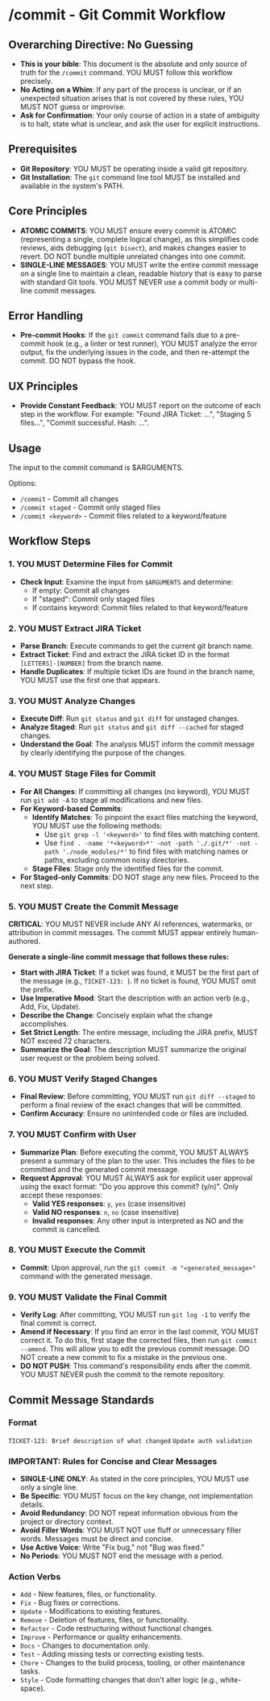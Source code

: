 # /commit - Git Commit Workflow

## Overarching Directive: No Guessing

- **This is your bible**: This document is the absolute and only source of truth for the `/commit` command. YOU MUST follow this workflow precisely.
- **No Acting on a Whim**: If any part of the process is unclear, or if an unexpected situation arises that is not covered by these rules, YOU MUST NOT guess or improvise.
- **Ask for Confirmation**: Your only course of action in a state of ambiguity is to halt, state what is unclear, and ask the user for explicit instructions.

## Prerequisites

- **Git Repository**: YOU MUST be operating inside a valid git repository.
- **Git Installation**: The `git` command line tool MUST be installed and available in the system's PATH.

## Core Principles

- **ATOMIC COMMITS**: YOU MUST ensure every commit is ATOMIC (representing a single, complete logical change), as this simplifies code reviews, aids debugging (`git bisect`), and makes changes easier to revert. DO NOT bundle multiple unrelated changes into one commit.
- **SINGLE-LINE MESSAGES**: YOU MUST write the entire commit message on a single line to maintain a clean, readable history that is easy to parse with standard Git tools. YOU MUST NEVER use a commit body or multi-line commit messages.

## Error Handling

- **Pre-commit Hooks**: If the `git commit` command fails due to a pre-commit hook (e.g., a linter or test runner), YOU MUST analyze the error output, fix the underlying issues in the code, and then re-attempt the commit. DO NOT bypass the hook.

## UX Principles

- **Provide Constant Feedback**: YOU MUST report on the outcome of each step in the workflow. For example: "Found JIRA Ticket: ...", "Staging 5 files...", "Commit successful. Hash: ...".

## Usage

The input to the commit command is $ARGUMENTS.

Options:

- `/commit` - Commit all changes
- `/commit staged` - Commit only staged files
- `/commit <keyword>` - Commit files related to a keyword/feature

## Workflow Steps

### 1. YOU MUST Determine Files for Commit

- **Check Input**: Examine the input from `$ARGUMENTS` and determine:
  - If empty: Commit all changes
  - If "staged": Commit only staged files
  - If contains keyword: Commit files related to that keyword/feature

### 2. YOU MUST Extract JIRA Ticket

- **Parse Branch**: Execute commands to get the current git branch name.
- **Extract Ticket**: Find and extract the JIRA ticket ID in the format `[LETTERS]-[NUMBER]` from the branch name.
- **Handle Duplicates**: If multiple ticket IDs are found in the branch name, YOU MUST use the first one that appears.

### 3. YOU MUST Analyze Changes

- **Execute Diff**: Run `git status` and `git diff` for unstaged changes.
- **Analyze Staged**: Run `git status` and `git diff --cached` for staged changes.
- **Understand the Goal**: The analysis MUST inform the commit message by clearly identifying the purpose of the changes.

### 4. YOU MUST Stage Files for Commit

- **For All Changes**: If committing all changes (no keyword), YOU MUST run `git add -A` to stage all modifications and new files.
- **For Keyword-based Commits**:
  - **Identify Matches**: To pinpoint the exact files matching the keyword, YOU MUST use the following methods:
    - Use `git grep -l '<keyword>'` to find files with matching content.
    - Use `find . -name '*<keyword>*' -not -path './.git/*' -not -path './node_modules/*'` to find files with matching names or paths, excluding common noisy directories.
  - **Stage Files**: Stage only the identified files for the commit.
- **For Staged-only Commits**: DO NOT stage any new files. Proceed to the next step.

### 5. YOU MUST Create the Commit Message

**CRITICAL**: YOU MUST NEVER include ANY AI references, watermarks, or attribution in commit messages. The commit MUST appear entirely human-authored.

**Generate a single-line commit message that follows these rules:**

- **Start with JIRA Ticket**: If a ticket was found, it MUST be the first part of the message (e.g., `TICKET-123: `). If no ticket is found, YOU MUST omit the prefix.
- **Use Imperative Mood**: Start the description with an action verb (e.g., Add, Fix, Update).
- **Describe the Change**: Concisely explain what the change accomplishes.
- **Set Strict Length**: The entire message, including the JIRA prefix, MUST NOT exceed 72 characters.
- **Summarize the Goal**: The description MUST summarize the original user request or the problem being solved.

### 6. YOU MUST Verify Staged Changes

- **Final Review**: Before committing, YOU MUST run `git diff --staged` to perform a final review of the exact changes that will be committed.
- **Confirm Accuracy**: Ensure no unintended code or files are included.

### 7. YOU MUST Confirm with User

- **Summarize Plan**: Before executing the commit, YOU MUST ALWAYS present a summary of the plan to the user. This includes the files to be committed and the generated commit message.
- **Request Approval**: YOU MUST ALWAYS ask for explicit user approval using the exact format: "Do you approve this commit? (y/n)". Only accept these responses:
  - **Valid YES responses**: `y`, `yes` (case insensitive)
  - **Valid NO responses**: `n`, `no` (case insensitive)
  - **Invalid responses**: Any other input is interpreted as NO and the commit is cancelled.

### 8. YOU MUST Execute the Commit

- **Commit**: Upon approval, run the `git commit -m "<generated_message>"` command with the generated message.

### 9. YOU MUST Validate the Final Commit

- **Verify Log**: After committing, YOU MUST run `git log -1` to verify the final commit is correct.
- **Amend if Necessary**: If you find an error in the last commit, YOU MUST correct it. To do this, first stage the corrected files, then run `git commit --amend`. This will allow you to edit the previous commit message. DO NOT create a new commit to fix a mistake in the previous one.
- **DO NOT PUSH**: This command's responsibility ends after the commit. YOU MUST NEVER push the commit to the remote repository.

## Commit Message Standards

### Format

`TICKET-123: Brief description of what changed`
`Update auth validation`

### IMPORTANT: Rules for Concise and Clear Messages

- **SINGLE-LINE ONLY**: As stated in the core principles, YOU MUST use only a single line.
- **Be Specific**: YOU MUST focus on the key change, not implementation details.
- **Avoid Redundancy**: DO NOT repeat information obvious from the project or directory context.
- **Avoid Filler Words**: YOU MUST NOT use fluff or unnecessary filler words. Messages must be direct and concise.
- **Use Active Voice**: Write "Fix bug," not "Bug was fixed."
- **No Periods**: YOU MUST NOT end the message with a period.

### Action Verbs

- `Add` - New features, files, or functionality.
- `Fix` - Bug fixes or corrections.
- `Update` - Modifications to existing features.
- `Remove` - Deletion of features, files, or functionality.
- `Refactor` - Code restructuring without functional changes.
- `Improve` - Performance or quality enhancements.
- `Docs` - Changes to documentation only.
- `Test` - Adding missing tests or correcting existing tests.
- `Chore` - Changes to the build process, tooling, or other maintenance tasks.
- `Style` - Code formatting changes that don't alter logic (e.g., white-space).
